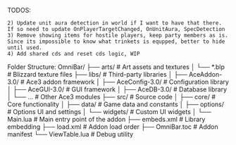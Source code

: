 

TODOS: 

    2) Update unit aura detection in world if I want to have that there. If so need to update OnPlayerTargetChanged, OnUnitAura, SpecDetection
    3) Remove showing items for hostile players, keep party members as is. Since its impossible to know what trinkets is equpped, better to hide until used.
    4) Add shared cds and reset cds logic, WIP



Folder Structure:
OmniBar/
├── arts/                    # Art assets and textures
│   └── *.blp               # Blizzard texture files
├── libs/                    # Third-party libraries
│   ├── AceAddon-3.0/       # Ace3 addon framework
│   ├── AceConfig-3.0/      # Configuration library
│   ├── AceGUI-3.0/        # GUI framework
│   ├── AceDB-3.0/         # Database library
│   └── ...                # Other Ace3 modules
├── src/                    # Source code
│   ├── core/              # Core functionality
│   ├── data/              # Game data and constants
│   ├── options/           # Options UI and settings
│   └── widgets/           # Custom UI widgets
│   └── Main.lua           # Main entry point of the addon
├── embeds.xml             # Library embedding
├── load.xml               # Addon load order
├── OmniBar.toc           # Addon manifest
└── ViewTable.lua          # Debug utility




